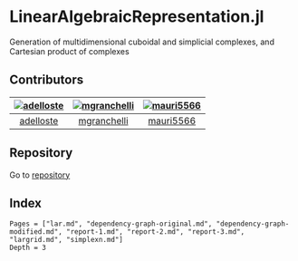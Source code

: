 # LinearAlgebraicRepresentation.jl

Generation of multidimensional cuboidal and simplicial complexes, and Cartesian product of complexes

## Contributors

[![adelloste](https://avatars.githubusercontent.com/u/29163287?v=4&s=117)](https://github.com/adelloste) |[![mgranchelli](https://avatars.githubusercontent.com/u/45238718?v=4&s=117)](https://github.com/mgranchelli) |[![mauri5566](https://avatars.githubusercontent.com/u/80046977?v=4&s=117)](https://github.com/mauri5566) |
:---: |:---: |:---: |
[adelloste](https://github.com/adelloste) |[mgranchelli](https://github.com/mgranchelli) |[mauri5566](https://github.com/mauri5566)

## Repository

Go to [repository](https://github.com/adelloste/LinearAlgebraicRepresentation.jl)

## Index

```@contents
Pages = ["lar.md", "dependency-graph-original.md", "dependency-graph-modified.md", "report-1.md", "report-2.md", "report-3.md", "largrid.md", "simplexn.md"]
Depth = 3
```